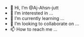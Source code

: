 - 👋 Hi, I’m @Aj-Ahsn-jutt
- 👀 I’m interested in ...
- 🌱 I’m currently learning ...
- 💞️ I’m looking to collaborate on ...
- 📫 How to reach me ...

<!---
Aj-Ahsn-jutt/Aj-Ahsn-jutt is a ✨ special ✨ repository because its `README.md` (this file) appears on your GitHub profile.
You can click the Preview link to take a look at your changes.
--->
